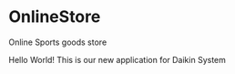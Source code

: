 # OnlineStore
Online Sports goods store
<p>Hello World! This is our new application for Daikin System</p>
